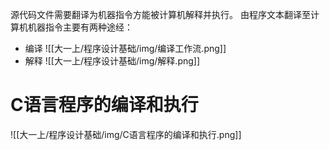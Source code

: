 源代码文件需要翻译为机器指令方能被计算机解释并执行。
由程序文本翻译至计算机机器指令主要有两种途经：
- 编译
![[大一上/程序设计基础/img/编译工作流.png]]
- 解释
![[大一上/程序设计基础/img/解释.png]]

# C语言程序的编译和执行
![[大一上/程序设计基础/img/C语言程序的编译和执行.png]]